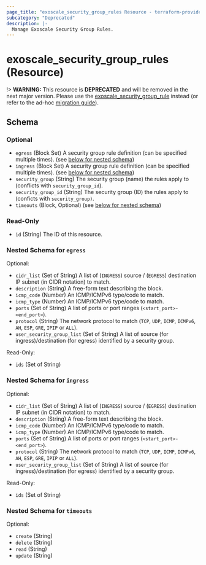 ```yaml
---
page_title: "exoscale_security_group_rules Resource - terraform-provider-exoscale"
subcategory: "Deprecated"
description: |-
  Manage Exoscale Security Group Rules.
---
```


# exoscale_security_group_rules (Resource)

!> **WARNING:** This resource is **DEPRECATED** and will be removed in the next major version. Please use the [exoscale_security_group_rule](./security_group_rule.md) instead (or refer to the ad-hoc [migration guide](../guides/migration-of-security-group-rules.md)).



<!-- schema generated by tfplugindocs -->
## Schema

### Optional

- `egress` (Block Set) A security group rule definition (can be specified multiple times). (see [below for nested schema](#nestedblock--egress))
- `ingress` (Block Set) A security group rule definition (can be specified multiple times). (see [below for nested schema](#nestedblock--ingress))
- `security_group` (String) The security group (name) the rules apply to (conflicts with `security_group_id`).
- `security_group_id` (String) The security group (ID) the rules apply to (conficts with `security_group)`.
- `timeouts` (Block, Optional) (see [below for nested schema](#nestedblock--timeouts))

### Read-Only

- `id` (String) The ID of this resource.

<a id="nestedblock--egress"></a>
### Nested Schema for `egress`

Optional:

- `cidr_list` (Set of String) A list of (`INGRESS`) source / (`EGRESS`) destination IP subnet (in CIDR notation) to match.
- `description` (String) A free-form text describing the block.
- `icmp_code` (Number) An ICMP/ICMPv6 type/code to match.
- `icmp_type` (Number) An ICMP/ICMPv6 type/code to match.
- `ports` (Set of String) A list of ports or port ranges (`<start_port>-<end_port>`).
- `protocol` (String) The network protocol to match (`TCP`, `UDP`, `ICMP`, `ICMPv6`, `AH`, `ESP`, `GRE`, `IPIP` or `ALL`).
- `user_security_group_list` (Set of String) A list of source (for ingress)/destination (for egress) identified by a security group.

Read-Only:

- `ids` (Set of String)


<a id="nestedblock--ingress"></a>
### Nested Schema for `ingress`

Optional:

- `cidr_list` (Set of String) A list of (`INGRESS`) source / (`EGRESS`) destination IP subnet (in CIDR notation) to match.
- `description` (String) A free-form text describing the block.
- `icmp_code` (Number) An ICMP/ICMPv6 type/code to match.
- `icmp_type` (Number) An ICMP/ICMPv6 type/code to match.
- `ports` (Set of String) A list of ports or port ranges (`<start_port>-<end_port>`).
- `protocol` (String) The network protocol to match (`TCP`, `UDP`, `ICMP`, `ICMPv6`, `AH`, `ESP`, `GRE`, `IPIP` or `ALL`).
- `user_security_group_list` (Set of String) A list of source (for ingress)/destination (for egress) identified by a security group.

Read-Only:

- `ids` (Set of String)


<a id="nestedblock--timeouts"></a>
### Nested Schema for `timeouts`

Optional:

- `create` (String)
- `delete` (String)
- `read` (String)
- `update` (String)


